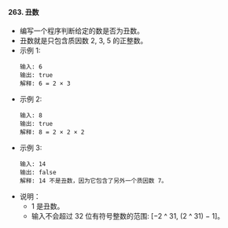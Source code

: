 #### 263. 丑数
- 编写一个程序判断给定的数是否为丑数。
- 丑数就是只包含质因数 2, 3, 5 的正整数。
- 示例 1:
    ```
    输入: 6
    输出: true
    解释: 6 = 2 × 3
    ```
- 示例 2:
    ```
    输入: 8
    输出: true
    解释: 8 = 2 × 2 × 2
    ```
- 示例 3:
    ```
    输入: 14
    输出: false 
    解释: 14 不是丑数，因为它包含了另外一个质因数 7。
    ```
- 说明：
  - 1 是丑数。
  - 输入不会超过 32 位有符号整数的范围: [−2 ^ 31,  (2 ^ 31) − 1]。